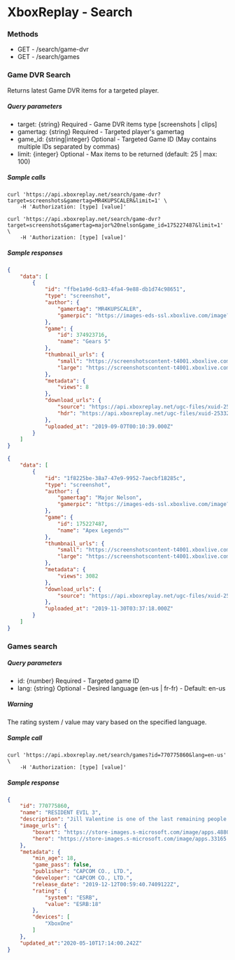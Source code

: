 # XboxReplay - Search

### Methods
* GET - /search/game-dvr
* GET - /search/games

### Game DVR Search
Returns latest Game DVR items for a targeted player.

##### Query parameters
* target: {string} Required - Game DVR items type [screenshots | clips]
* gamertag: {string} Required - Targeted player's gamertag
* game_id: {string|integer} Optional - Targeted Game ID (May contains multiple IDs separated by commas)
* limit: {integer} Optional - Max items to be returned (default: 25 | max: 100)

##### Sample calls
```shell
curl 'https://api.xboxreplay.net/search/game-dvr?target=screenshots&gamertag=MR4KUPSCALER&limit=1' \
    -H 'Authorization: [type] [value]'
```

```shell
curl 'https://api.xboxreplay.net/search/game-dvr?target=screenshots&gamertag=major%20nelson&game_id=175227487&limit=1' \
    -H 'Authorization: [type] [value]'
```

##### Sample responses
```json
{
    "data": [
        {
            "id": "ffbe1a9d-6c83-4fa4-9e88-db1d74c98651",
            "type": "screenshot",
            "author": {
                "gamertag": "MR4KUPSCALER",
                "gamerpic": "https://images-eds-ssl.xboxlive.com/image?url=wHwbXKif8cus8csoZ03RWwcxuUQ9WVT6xh5XaeeZD02wEfGZeuD.XMoGFVYkwHDqjE1TMOY534xB7iFT6llOMdb70jgtpdiJQNgLtYutV8bdbyiNw5Om5.khTiIkfSMNGbOsNfWtrecYJJ5QGsUrPbml_WxKMU1Xx.Emo6si4Gk-&format=png"
            },
            "game": {
                "id": 374923716,
                "name": "Gears 5"
            },
            "thumbnail_urls": {
                "small": "https://screenshotscontent-t4001.xboxlive.com/xuid-2584878536129841-public/1f8225be-38a7-47e9-9952-7aecbf18285c_Thumbnail.PNG",
                "large": "https://screenshotscontent-t4001.xboxlive.com/xuid-2584878536129841-public/1f8225be-38a7-47e9-9952-7aecbf18285c_Thumbnail.PNG"
            },
            "metadata": {
                "views": 8
            },
            "download_urls": {
                "source": "https://api.xboxreplay.net/ugc-files/xuid-2533274802223855/ffbe1a9d-6c83-4fa4-9e88-db1d74c98651/screenshot.png",
                "hdr": "https://api.xboxreplay.net/ugc-files/xuid-2533274802223855/ffbe1a9d-6c83-4fa4-9e88-db1d74c98651/screenshot.jxr"
            },
            "uploaded_at": "2019-09-07T00:10:39.000Z"
        }
    ]
}
```

```json
{
    "data": [
        {
            "id": "1f8225be-38a7-47e9-9952-7aecbf18285c",
            "type": "screenshot",
            "author": {
                "gamertag": "Major Nelson",
                "gamerpic": "https://images-eds-ssl.xboxlive.com/image?url=wHwbXKif8cus8csoZ03RWwcxuUQ9WVT6xh5XaeeZD02wEfGZeuD.XMoGFVYkwHDqVbTLNl4uG5GNlAu6C3Nxw2PMhnEdJ.tx.hq4uEXu6o1HG6BQpsWdC0fG4OXmAbbCBSXId4EtCKrSkjvcxYDKw16NCNi.s5KQax77.1h7OCM-&format=png"
            },
            "game": {
                "id": 175227487,
                "name": "Apex Legends™"
            },
            "thumbnail_urls": {
                "small": "https://screenshotscontent-t4001.xboxlive.com/xuid-2584878536129841-public/1f8225be-38a7-47e9-9952-7aecbf18285c_Thumbnail.PNG",
                "large": "https://screenshotscontent-t4001.xboxlive.com/xuid-2584878536129841-public/1f8225be-38a7-47e9-9952-7aecbf18285c_Thumbnail.PNG"
            },
            "metadata": {
                "views": 3082
            },
            "download_urls": {
                "source": "https://api.xboxreplay.net/ugc-files/xuid-2584878536129841/1f8225be-38a7-47e9-9952-7aecbf18285c/screenshot.png",
            },
            "uploaded_at": "2019-11-30T03:37:18.000Z"
        }
    ]
}
```

### Games search

##### Query parameters
* id: {number} Required - Targeted game ID
* lang: {string} Optional - Desired language (en-us | fr-fr) - Default: en-us

##### Warning
The rating system / value may vary based on the specified language.

##### Sample call
```shell
curl 'https://api.xboxreplay.net/search/games?id=770775860&lang=en-us' \
    -H 'Authorization: [type] [value]'
```

##### Sample response
```json
{
    "id": 770775860,
    "name": "RESIDENT EVIL 3",
    "description": "Jill Valentine is one of the last remaining people in Raccoon City to witness the atrocities Umbrella performed. To stop her, Umbrella unleashes their ultimate secret weapon; Nemesis!",
    "image_urls": {
        "boxart": "https://store-images.s-microsoft.com/image/apps.4880.71880157815410720.768ba6e5-793f-45af-8f98-a14bc261e1c1.5634c02b-d53f-43e1-b132-de624b29bac2",
        "hero": "https://store-images.s-microsoft.com/image/apps.33165.71880157815410720.768ba6e5-793f-45af-8f98-a14bc261e1c1.a913127d-06dc-4f3d-9409-d7416e6bf0f7"
    },
    "metadata": {
        "min_age": 18,
        "game_pass": false,
        "publisher": "CAPCOM CO., LTD.",
        "developer": "CAPCOM CO., LTD.",
        "release_date": "2019-12-12T00:59:40.7409122Z",
        "rating": {
            "system": "ESRB",
            "value": "ESRB:18"
        },
        "devices": [
            "XboxOne"
        ]
    },
    "updated_at":"2020-05-10T17:14:00.242Z"
}
```

